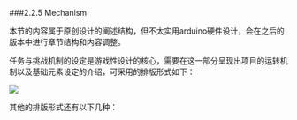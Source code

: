 ###2.2.5 Mechanism

本节的内容属于原创设计的阐述结构，但不太实用arduino硬件设计，会在之后的版本中进行章节结构和内容调整。

任务与挑战机制的设定是游戏性设计的核心，需要在这一部分呈现出项目的运转机制以及基础元素设定的介绍，可采用的排版形式如下：

![](http://kitpic.makebi.net/ixd/2_5.jpg)

其他的排版形式还有以下几种：